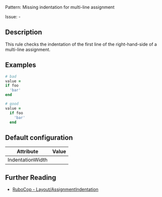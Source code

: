 Pattern: Missing indentation for multi-line assignment

Issue: -

## Description

This rule checks the indentation of the first line of the right-hand-side of a multi-line assignment.

## Examples

```ruby
# bad
value =
if foo
  'bar'
end

# good
value =
  if foo
    'bar'
  end
```

## Default configuration

Attribute | Value
--- | ---
IndentationWidth |

## Further Reading

* [RuboCop - Layout/AssignmentIndentation](https://docs.rubocop.org/rubocop/cops_layout.html#layoutassignmentindentation)
